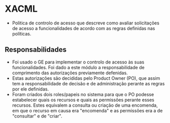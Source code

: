 # XACML

- Politica de controlo de acesso que descreve como avaliar solicitações de acesso a funcionalidades de acordo com as regras definidas nas políticas.

## Responsabilidades

- Foi usado o GE para implementar o controlo de acesso às suas funcionalidades. Foi dado a este módulo a responsabilidade de comprimento das autorizações previamente defenidas.
- Estas autorizações são decididas pelo Product Owner (PO), que assim tem a responsabilidade de decisão e de administração perante as regras por ele definidas.
- Foram criados dois roles/papeis no sistema para que o PO podesse estabelecer quais os recursos e quais as permissões perante esses recursos. Estes equivalem a consulta ou criação de uma encomenda, em que o recurso em causa era "encomenda" e as permissões era a de "consultar" e de "criar".
